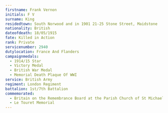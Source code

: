 ```yaml
---
firstname: Frank Vernon
initials: F V
surname: King
residedtown: South Norwood and in 1901 21-25 Stone Street, Maidstone
nationality: British
dateofdeath: 18/05/1915
fate: Killed in Action
rank: Private
servicenumber: 2940
dutylocation: France And Flanders
campaignmedals:
  - 1914/15 Star
  - Victory Medal
  - British War Medal
  - Memorial Death Plaque Of WWI
service: British Army
regiment: London Regiment
battalion: 1st/7th Battalion 
commemorated:
  - Britain on the Remembrance Board at the Parish Church of St Michael & All Angels, Maidstone
  - Le Touret Memorial
---
```



